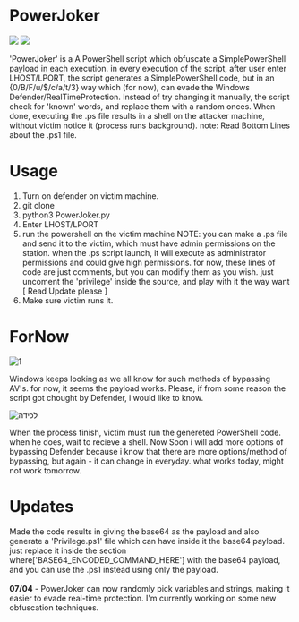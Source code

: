 # PowerJoker
<img src="https://img.shields.io/maintenance/yes/2023"> <img src="https://img.shields.io/badge/Developed%20on-kali%20linux-blueviolet">

'PowerJoker' is a A PowerShell script which obfuscate a SimplePowerShell payload in each execution.
in every execution of the script, after user enter LHOST/LPORT, the script generates a SimplePowerShell code, but in an {0/B/F/u/$/c/a/t/3} way which (for now), can evade the Windows Defender/RealTimeProtection. Instead of try changing it manually, the script check for 'known' words, and replace them with a random onces. When done, executing the .ps file results in a shell on the attacker machine, without victim notice it (process runs background). note: Read Bottom Lines about the .ps1 file.

# Usage
1. Turn on defender on victim machine.
2. git clone
3. python3 PowerJoker.py
4. Enter LHOST/LPORT
5. run the powershell on the victim machine
NOTE: you can make a .ps file and send it to the victim, which must have admin permissions on the station. when the .ps script launch, it will execute as administrator permissions and could give high permissions. for now, these lines of code are just comments, but you can modifiy them as you wish. just uncoment the 'privilege' inside the source, and play with it the way want [ Read Update please ]
6. Make sure victim runs it.

# ForNow

![1](https://user-images.githubusercontent.com/90532971/207036661-561f7146-46f7-4e55-bd2f-33e2b39a30ed.png)

Windows keeps looking as we all know for such methods of bypassing AV's. for now, it seems the payload works. Please, if from some reason the script got chought by Defender, i would like to know.


![‏‏לכידה](https://user-images.githubusercontent.com/90532971/225855059-d39cf97f-0836-426c-9f29-c9efc12f3c2e.PNG)

When the process finish, victim must run the genereted PowerShell code. when he does, wait to recieve a shell. Now Soon i will add more options of bypassing Defender because i know that there are more options/method of bypassing, but again - it can change in everyday. what works today, might not work tomorrow.

# Updates
Made the code results in giving the base64 as the payload and also generate a 'Privilege.ps1' file which can have inside it the base64 payload. just replace it inside the section where['BASE64_ENCODED_COMMAND_HERE'] with the base64 payload, and you can use the .ps1 instead using only the payload.<br><br>
<b>07/04</b> - PowerJoker can now randomly pick variables and strings, making it easier to evade real-time protection. I'm currently working on some new obfuscation techniques.
